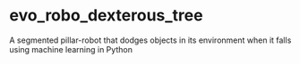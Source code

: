 # evo_robo_dexterous_tree
A segmented pillar-robot that dodges objects in its environment when it falls using machine learning in Python
